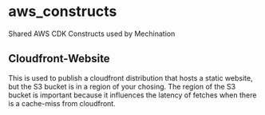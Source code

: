 # aws_constructs

Shared AWS CDK Constructs used by Mechination



## Cloudfront-Website
This is used to publish a cloudfront distribution that hosts a static website, but the S3 bucket is in a region of your chosing. The region of the S3 bucket is important because it influences the latency of fetches when there is a cache-miss from cloudfront.